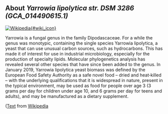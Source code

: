 
About *Yarrowia lipolytica str. DSM 3286 (GCA\_014490615.1)* 
--------------------------------------------------------------

[![Wikipedia](/img/wikipedia_logo_v2_en.png){#wiki_icon}](https://en.wikipedia.org/wiki/Yarrowia)

Yarrowia is a fungal genus in the family Dipodascaceae. For a while the genus
was monotypic, containing the single species Yarrowia lipolytica, a yeast that
can use unusual carbon sources, such as hydrocarbons. This has made it of
interest for use in industrial microbiology, especially for the production of
specialty lipids. Molecular phylogenetics analysis has revealed several other
species that have since been added to the genus.
In January 2019, Yarrowia lipolytica yeast biomass was defined by the European
Food Safety Authority as a safe novel food – dried and heat‐killed –  with the
underlying qualifications that it is widespread in nature, present in the
typical environment, may be used as food for people over age 3 (3 grams per day
for children under age 10, and 6 grams per day for teens and adults), and may be
manufactured as a dietary supplement.

([Text](https://en.wikipedia.org/wiki/Yarrowia) from [Wikipedia](http://en.wikipedia.org/) 

